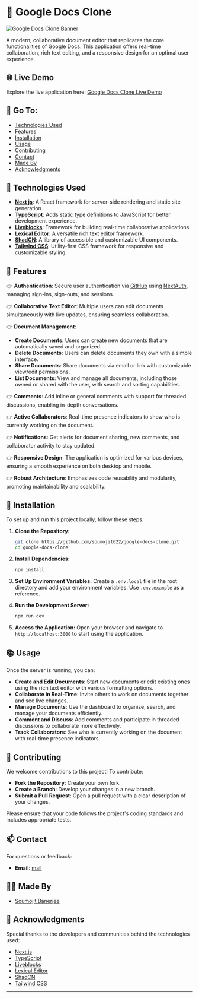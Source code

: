 # 📄 Google Docs Clone

[![Google Docs Clone Banner](https://github.com/soumojit622/google-docs-clone/blob/master/public/assets/images/banner.png)](https://google-docs-clone-delta-six.vercel.app/)

A modern, collaborative document editor that replicates the core functionalities of Google Docs. This application offers real-time collaboration, rich text editing, and a responsive design for an optimal user experience.

## 🌐 Live Demo

Explore the live application here: [Google Docs Clone Live Demo](https://google-docs-clone-delta-six.vercel.app/)

## 📑 Go To:

- [Technologies Used](#-technologies-used)
- [Features](#-features)
- [Installation](#-installation)
- [Usage](#-usage)
- [Contributing](#-contributing)
- [Contact](#-contact)
- [Made By](#-made-by)
- [Acknowledgments](#-acknowledgments)

## 🚀 Technologies Used

- **[Next js](https://nextjs.org/)**: A React framework for server-side rendering and static site generation.
- **[TypeScript](https://www.typescriptlang.org/)**: Adds static type definitions to JavaScript for better development experience.
- **[Liveblocks](https://liveblocks.io/)**: Framework for building real-time collaborative applications.
- **[Lexical Editor](https://lexical.dev/)**: A versatile rich text editor framework.
- **[ShadCN](https://shadcn.dev/)**: A library of accessible and customizable UI components.
- **[Tailwind CSS](https://tailwindcss.com/)**: Utility-first CSS framework for responsive and customizable styling.

## 🔋 Features

👉 **Authentication**: Secure user authentication via [GitHub](https://github.com/) using [NextAuth](https://next-auth.js.org/), managing sign-ins, sign-outs, and sessions.

👉 **Collaborative Text Editor**: Multiple users can edit documents simultaneously with live updates, ensuring seamless collaboration.

👉 **Document Management**:
- **Create Documents**: Users can create new documents that are automatically saved and organized.
- **Delete Documents**: Users can delete documents they own with a simple interface.
- **Share Documents**: Share documents via email or link with customizable view/edit permissions.
- **List Documents**: View and manage all documents, including those owned or shared with the user, with search and sorting capabilities.

👉 **Comments**: Add inline or general comments with support for threaded discussions, enabling in-depth conversations.

👉 **Active Collaborators**: Real-time presence indicators to show who is currently working on the document.

👉 **Notifications**: Get alerts for document sharing, new comments, and collaborator activity to stay updated.

👉 **Responsive Design**: The application is optimized for various devices, ensuring a smooth experience on both desktop and mobile.

👉 **Robust Architecture**: Emphasizes code reusability and modularity, promoting maintainability and scalability.

## 🔧 Installation

To set up and run this project locally, follow these steps:

1. **Clone the Repository:**
    ```bash
    git clone https://github.com/soumojit622/google-docs-clone.git
    cd google-docs-clone
    ```

2. **Install Dependencies:**
    ```bash
    npm install
    ```

3. **Set Up Environment Variables:**
    Create a `.env.local` file in the root directory and add your environment variables. Use `.env.example` as a reference.

4. **Run the Development Server:**
    ```bash
    npm run dev
    ```

5. **Access the Application:**
    Open your browser and navigate to `http://localhost:3000` to start using the application.

## 📚 Usage

Once the server is running, you can:
- **Create and Edit Documents**: Start new documents or edit existing ones using the rich text editor with various formatting options.
- **Collaborate in Real-Time**: Invite others to work on documents together and see live changes.
- **Manage Documents**: Use the dashboard to organize, search, and manage your documents efficiently.
- **Comment and Discuss**: Add comments and participate in threaded discussions to collaborate more effectively.
- **Track Collaborators**: See who is currently working on the document with real-time presence indicators.

## 🤝 Contributing

We welcome contributions to this project! To contribute:
- **Fork the Repository**: Create your own fork.
- **Create a Branch**: Develop your changes in a new branch.
- **Submit a Pull Request**: Open a pull request with a clear description of your changes.

Please ensure that your code follows the project's coding standards and includes appropriate tests.

## 📫 Contact

For questions or feedback:
- **Email**: [mail](mailto:soumojitbanerjee22@gmail.com)

## 👨‍💻 Made By

- [Soumojit Banerjee](https://github.com/soumojit622)

## 🙏 Acknowledgments

Special thanks to the developers and communities behind the technologies used:
- [Next.js](https://nextjs.org/)
- [TypeScript](https://www.typescriptlang.org/)
- [Liveblocks](https://liveblocks.io/)
- [Lexical Editor](https://lexical.dev/)
- [ShadCN](https://shadcn.dev/)
- [Tailwind CSS](https://tailwindcss.com/)

---
